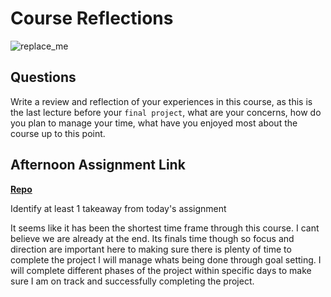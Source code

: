 # Course Reflections

![replace_me](https://codeworks.blob.core.windows.net/public/assets/img/illustrations/placeholder.svg)

## Questions

Write a review and reflection of your experiences in this course, as this is the last lecture before your `final project`, what are your concerns, how do you plan to manage your time, what have you enjoyed most about the course up to this point.

## Afternoon Assignment Link

**[Repo](https://github.com/GregBullington/<ASSIGNMENT_REPO>)**

Identify at least 1 takeaway from today's assignment

It seems like it has been the shortest time frame through this course. I cant believe we are already at the end. Its finals time though so focus and direction are important here to making sure there is plenty of time to complete the project I will manage whats being done through goal setting. I will complete different phases of the project within specific days to make sure I am on track and successfully completing the project. 
